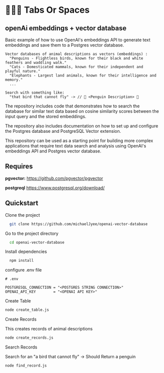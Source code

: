 # 🧑🏻‍💻 Tabs Or Spaces
## openAi embeddings + vector database

Basic example of how to use OpenAI's embeddings API to generate text embeddings and save them to a Postgres vector database.

```
Vector databases of animal descriptions as vectors (embeddings) : 
  "Penguins - Flightless birds, known for their black and white feathers and waddling walk."
  "Cats - Domesticated mammals, known for their independent and playful nature."
  "Elephants - Largest land animals, known for their intelligence and memory."
  ...

Search with something like:
  "that bird that cannot fly" -> // 🐧 <Penguin Description> 🐧
```

The repository includes code that demonstrates how to search the database for similar text data based on cosine similarity scores between the input query and the stored embeddings.

The repository also includes documentation on how to set up and configure the Postgres database and PostgreSQL Vector extension.

This repository can be used as a starting point for building more complex applications that require text data search and analysis using OpenAI's embeddings API and Postgres vector database.


## Requires
**pgvector:** https://github.com/pgvector/pgvector

**postgreql** https://www.postgresql.org/download/

## Quickstart

Clone the project
```bash
  git clone https://github.com/michaelJyee/openai-vector-database
```

Go to the project directory

```bash
  cd openai-vector-database
```

Install dependencies

```bash
  npm install
```

configure .env file

```
# .env

POSTGRESQL_CONNECTION = "<POSTGRES STRING CONNECTION>"
OPENAI_API_KEY        = "<OPENAI API KEY>"
```

Create Table

```bash
node create_table.js
```

Create Records

This creates records of animal descriptions

```bash
node create_records.js
```

Search Records

Search for an "a bird that cannot fly" -> Should Return a penguin 

```bash
node find_record.js
```
